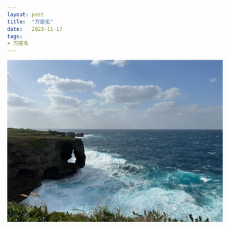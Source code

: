```yaml
---
layout: post
title:  "万座毛"
date:   2023-11-17
tags:
- 万座毛
---
```

![万座毛](/media/2023-11-17-万座毛.jpeg)